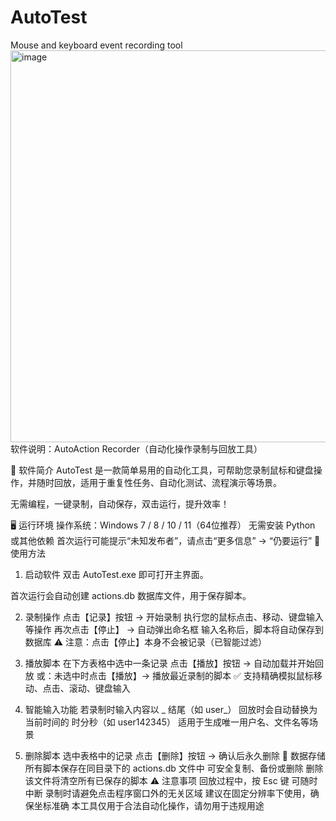 # AutoTest
Mouse and keyboard event recording tool
<img width="797" height="627" alt="image" src="https://github.com/user-attachments/assets/5cc20e32-97e1-4bf9-83b6-5836f0b48049" />
软件说明：AutoAction Recorder（自动化操作录制与回放工具）

🎯 软件简介
AutoTest 是一款简单易用的自动化工具，可帮助您录制鼠标和键盘操作，并随时回放，适用于重复性任务、自动化测试、流程演示等场景。

无需编程，一键录制，自动保存，双击运行，提升效率！

🖥️ 运行环境
操作系统：Windows 7 / 8 / 10 / 11（64位推荐）
无需安装 Python 或其他依赖
首次运行可能提示“未知发布者”，请点击“更多信息” → “仍要运行”
🚀 使用方法
1. 启动软件
双击 AutoTest.exe 即可打开主界面。

首次运行会自动创建 actions.db 数据库文件，用于保存脚本。 

2. 录制操作
点击【记录】按钮 → 开始录制
执行您的鼠标点击、移动、键盘输入等操作
再次点击【停止】 → 自动弹出命名框
输入名称后，脚本将自动保存到数据库
⚠️ 注意：点击【停止】本身不会被记录（已智能过滤） 

3. 播放脚本
在下方表格中选中一条记录
点击【播放】按钮 → 自动加载并开始回放
或：未选中时点击【播放】→ 播放最近录制的脚本
✅ 支持精确模拟鼠标移动、点击、滚动、键盘输入 

4. 智能输入功能
若录制时输入内容以 _ 结尾（如 user_）
回放时会自动替换为当前时间的 时分秒（如 user142345）
适用于生成唯一用户名、文件名等场景
5. 删除脚本
选中表格中的记录
点击【删除】按钮 → 确认后永久删除
💾 数据存储
所有脚本保存在同目录下的 actions.db 文件中
可安全复制、备份或删除
删除该文件将清空所有已保存的脚本
⚠️ 注意事项
回放过程中，按 Esc 键 可随时中断
录制时请避免点击程序窗口外的无关区域
建议在固定分辨率下使用，确保坐标准确
本工具仅用于合法自动化操作，请勿用于违规用途
